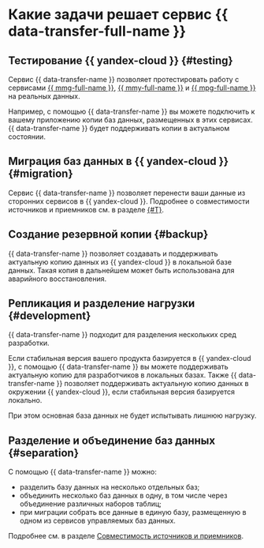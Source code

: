 # Какие задачи решает сервис {{ data-transfer-full-name }}

## Тестирование {{ yandex-cloud }} {#testing}

Сервис {{ data-transfer-name }} позволяет протестировать работу с сервисами [{{ mmg-full-name }}](../../managed-mongodb/), [{{ mmy-full-name }}](../../managed-mysql/) и [{{ mpg-full-name }}](../../managed-postgresql/) на реальных данных.

Например, с помощью {{ data-transfer-name }} вы можете подключить к вашему приложению копии баз данных, размещенных в этих сервисах. {{ data-transfer-name }} будет поддерживать копии в актуальном состоянии.

## Миграция баз данных в {{ yandex-cloud }} {#migration}

Сервис {{ data-transfer-name }} позволяет перенести ваши данные из сторонних сервисов в {{ yandex-cloud }}. Подробнее о совместимости источников и приемников см. в разделе [{#T}](./index.md#connectivity-matrix).

## Создание резервной копии {#backup}

{{ data-transfer-name }} позволяет создавать и поддерживать актуальную копию данных из {{ yandex-cloud }} в локальной базе данных. Такая копия в дальнейшем может быть использована для аварийного восстановления.

## Репликация и разделение нагрузки {#development}

{{ data-transfer-name }} подходит для разделения нескольких сред разработки.

Если стабильная версия вашего продукта базируется в {{ yandex-cloud }}, с помощью {{ data-transfer-name }} вы можете поддерживать актуальную копию для разработчиков в локальных базах. Также {{ data-transfer-name }} позволяет поддерживать актуальную копию данных в окружении {{ yandex-cloud }}, если стабильная версия базируется локально.

При этом основная база данных не будет испытывать лишнюю нагрузку.

## Разделение и объединение баз данных {#separation}

С помощью {{ data-transfer-name }} можно:

* разделить базу данных на несколько отдельных баз;
* объединить несколько баз данных в одну, в том числе через объединение различных наборов таблиц;
* при миграции собрать все данные в единую базу, размещенную в одном из сервисов управляемых баз данных.

Подробнее см. в разделе [Совместимость источников и приемников](./index.md#connectivity-matrix).
